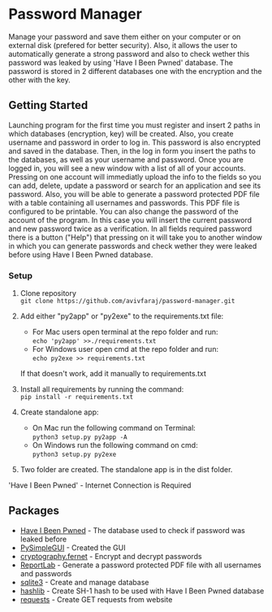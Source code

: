 # Password Manager

Manage your password and save them either on your computer or on external disk (prefered for better security). Also, it allows the user to automatically
generate a strong password and also to check wether this password was leaked by using 'Have I Been Pwned' database. The password is stored in 2 different databases 
one with the encryption and the other with the key. 

## Getting Started

Launching program for the first time you must register and insert 2 paths in which databases (encryption, key) will be created. Also, you create username and password in order to log in.
This password is also encrypted and saved in the database. Then, in the log in form you insert the paths to the databases, as well as your username and password. Once you are logged in,
you will see a new window with a list of all of your accounts. Pressing on one account will immediatly upload the info to the fields so you can add, delete, update a password 
or search for an application and see its password. Also, you will be able to generate a password protected PDF file with a table containing all usernames and passwords.
This PDF file is configured to be printable. You can also change the password of the account of the program. In this case you will insert the current password and new password twice as a verification. In all fields required password there is a button ("Help") that pressing on it will take you to another window in which you can generate passwords 
and check wether they were leaked before using Have I Been Pwned database.

### Setup
1. Clone repository <br>
   ```git clone https://github.com/avivfaraj/password-manager.git```<br>
3. Add either "py2app" or "py2exe" to the requirements.txt file:
   - For Mac users open terminal at the repo folder and run:<br>
     ```echo 'py2app' >>./requirements.txt```
   - For Windows user open cmd at the repo folder and run: <br>
     ```echo py2exe >> requirements.txt```
  
   If that doesn't work, add it manually to requirements.txt<br>
   
3. Install all requirements by running the command:<br>
   ```pip install -r requirements.txt```<br>
4. Create standalone app:
   - On Mac run the following command on Terminal:<br>
   ```python3 setup.py py2app -A```
   - On Windows run the following command on cmd:<br>
   ```python3 setup.py py2exe```<br>
   
5. Two folder are created. The standalone app is in the dist folder.
 
 'Have I Been Pwned' - Internet Connection is Required

## Packages

* [Have I Been Pwned](https://haveibeenpwned.com/) - The database used to check if password was leaked before
* [PySimpleGUI](https://pysimplegui.readthedocs.io/en/latest/) - Created the GUI
* [cryptography.fernet](https://github.com/pyca/cryptography) - Encrypt and decrypt passwords
* [ReportLab](https://www.reportlab.com/) - Generate a password protected PDF file with all usernames and passwords
* [sqlite3](https://www.sqlite.org/index.html) - Create and manage database
* [hashlib](https://docs.python.org/3/library/hashlib.html) - Create SH-1 hash to be used with Have I Been Pwned database
* [requests](https://requests.readthedocs.io/en/master/) - Create GET requests from website

